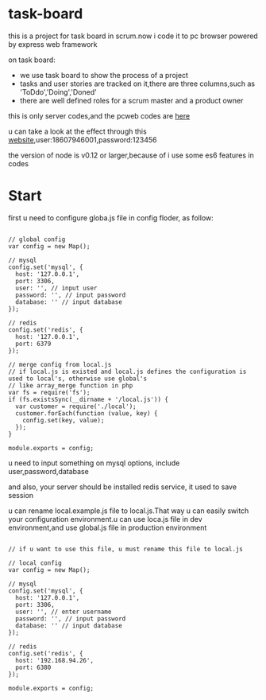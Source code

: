 # task-board
this is a project for task board in scrum.now i code it to pc browser powered by express web framework

on task board:
- we use task board to show the process of a project
- tasks and user stories are tracked on it,there are three columns,such as 'ToDdo','Doing','Doned'
- there are well defined roles for a scrum master and a product owner


this is only server codes,and the pcweb codes are [here](https://github.com/hinson0/task-board-pcweb "here")

u can take a look at the effect through this [website](http://kanban.ishuwo.com "website"),user:18607946001,password:123456

the version of node is v0.12 or larger,because of i use some es6 features in codes

# Start #
first u need to configure globa.js file in config floder, as follow:

```

// global config
var config = new Map();

// mysql
config.set('mysql', {
  host: '127.0.0.1',
  port: 3306,
  user: '', // input user
  password: '', // input password
  database: '' // input database
});

// redis
config.set('redis', {
  host: '127.0.0.1',
  port: 6379
});

// merge config from local.js
// if local.js is existed and local.js defines the configuration is used to local's, otherwise use global's
// like array_merge function in php
var fs = require('fs');
if (fs.existsSync(__dirname + '/local.js')) {
  var customer = require('./local');
  customer.forEach(function (value, key) {
	config.set(key, value);
  });
}

module.exports = config;

```


u need to input something on mysql options, include user,password,database

and also, your server should be installed redis service, it used to save session

u can rename local.example.js file to local.js.That way u can easily switch your configuration environment.u can use loca.js file in dev environment,and use global.js file in production environment


```

// if u want to use this file, u must rename this file to local.js

// local config
var config = new Map();

// mysql
config.set('mysql', {
  host: '127.0.0.1',
  port: 3306,
  user: '', // enter username
  password: '', // input password
  database: '' // input database
});

// redis
config.set('redis', {
  host: '192.168.94.26',
  port: 6380
});

module.exports = config;

```